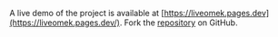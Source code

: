 A live demo of the project is available at [https://liveomek.pages.dev](https://liveomek.pages.dev/).
Fork the [repository](https://github.com/faridfardhane) on GitHub.